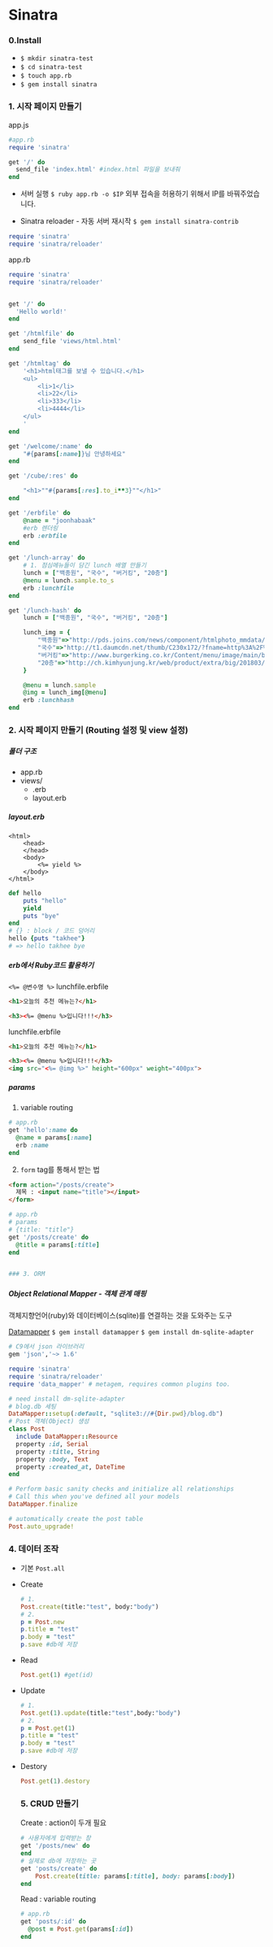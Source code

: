 # Sinatra
### 0.Install
- `$ mkdir sinatra-test`
- `$ cd sinatra-test`
- `$ touch app.rb`
- `$ gem install sinatra`

### 1. 시작 페이지 만들기
app.js
```Ruby
#app.rb
require 'sinatra'

get '/' do
  send_file 'index.html' #index.html 파일을 보내줘
end
```
- 서버 실행
`$ ruby app.rb -o $IP`
외부 접속을 허용하기 위해서 IP를 바꿔주었습니다.

- Sinatra reloader - 자동 서버 재시작
`$ gem install sinatra-contrib`

```Ruby
require 'sinatra'
require 'sinatra/reloader'
```

app.rb
```rb
require 'sinatra'
require 'sinatra/reloader'


get '/' do
  'Hello world!'
end

get '/htmlfile' do
    send_file 'views/html.html'
end

get '/htmltag' do
    '<h1>html태그를 보낼 수 있습니다.</h1>
    <ul>
        <li>1</li>
        <li>22</li>
        <li>333</li>
        <li>4444</li>
    </ul>
    '
end

get '/welcome/:name' do
    "#{params[:name]}님 안녕하세요"
end

get '/cube/:res' do

    "<h1>""#{params[:res].to_i**3}""</h1>"
end

get '/erbfile' do
    @name = "joonhabaak"
    #erb 렌더링
    erb :erbfile
end

get '/lunch-array' do
    # 1. 점심메뉴들이 담긴 lunch 배열 만들기
    lunch = ["백종원", "국수", "버거킹", "20층"]
    @menu = lunch.sample.to_s
    erb :lunchfile
end

get '/lunch-hash' do
    lunch = ["백종원", "국수", "버거킹", "20층"]

    lunch_img = {
        "백종원"=>"http://pds.joins.com/news/component/htmlphoto_mmdata/201601/27/htm_201601279134262048.jpg",
        "국수"=>"http://t1.daumcdn.net/thumb/C230x172/?fname=http%3A%2F%2Fm1.daumcdn.net%2Fcfile62%2Fattach%2F21736C4F557E01781CB907",
        "버거킹"=>"http://www.burgerking.co.kr/Content/menu/image/main/burger_bulgogiwhopper.jpg",
        "20층"=>"http://ch.kimhyunjung.kr/web/product/extra/big/201803/493_shop1_549456.jpg"
    }

    @menu = lunch.sample
    @img = lunch_img[@menu]
    erb :lunchhash
end

```
### 2. 시작 페이지 만들기 (Routing 설정 및 view 설정)
##### 폴더 구조

* app.rb
* views/
  * .erb
  * layout.erb

##### layout.erb

```erb
<html>
    <head>
    </head>
    <body>
        <%= yield %>
    </body>
</html>
```

```ruby
def hello
    puts "hello"
    yield
    puts "bye"
end
# {} : block / 코드 덩어리
hello {puts "takhee"}
# => hello takhee bye
```
##### erb에서 Ruby코드 활용하기
`<%= @변수명 %>`
lunchfile.erbfile
```html
<h1>오늘의 추천 메뉴는?</h1>

<h3><%= @menu %>입니다!!!</h3>
```

lunchfile.erbfile
```html
<h1>오늘의 추천 메뉴는?</h1>

<h3><%= @menu %>입니다!!!</h3>
<img src="<%= @img %>" height="600px" weight="400px">
```

##### params

1. variable routing
```Ruby
# app.rb
get 'hello':name do
  @name = params[:name]
  erb :name
end
```
2. `form` tag를 통해서 받는 법
```html
<form action="/posts/create">
  제목 : <input name="title"></input>
</form>
```
```Ruby
# app.rb
# params
# {title: "title"}
get '/posts/create' do
  @title = params[:title]
end


### 3. ORM

```
##### Object Relational Mapper - 객체 관계 매핑
객체지향언어(ruby)와 데이터베이스(sqlite)를 연결하는 것을 도와주는 도구

[Datamapper]('http://recipes.sinatrarb.com/p/models/data_mapper')
`$ gem install datamapper`
`$ gem install dm-sqlite-adapter`

```Ruby
# C9에서 json 라이브러리
gem 'json','~> 1.6'

require 'sinatra'
require 'sinatra/reloader'
require 'data_mapper' # metagem, requires common plugins too.

# need install dm-sqlite-adapter
# blog.db 세팅
DataMapper::setup(:default, "sqlite3://#{Dir.pwd}/blog.db")
# Post 객체(Object) 생성
class Post
  include DataMapper::Resource
  property :id, Serial
  property :title, String
  property :body, Text
  property :created_at, DateTime
end

# Perform basic sanity checks and initialize all relationships
# Call this when you've defined all your models
DataMapper.finalize

# automatically create the post table
Post.auto_upgrade!

```

### 4. 데이터 조작
- 기본
`Post.all`
- Create
  ```Ruby
  # 1.
  Post.create(title:"test", body:"body")
  # 2.
  p = Post.new
  p.title = "test"
  p.body = "test"
  p.save #db에 저장
  ```
- Read
  ```Ruby
  Post.get(1) #get(id)
  ```
- Update
  ```Ruby
  # 1.
  Post.get(1).update(title:"test",body:"body")
  # 2.
  p = Post.get(1)
  p.title = "test"
  p.body = "test"
  p.save #db에 저장
  ```
- Destory
  ```Ruby
  Post.get(1).destory
  ```

  ### 5. CRUD 만들기

  Create : action이 두개 필요

  ```ruby
  # 사용자에게 입력받는 창
  get '/posts/new' do
  end
  # 실제로 db에 저장하는 곳
  get 'posts/create' do
      Post.create(title: params[:title], body: params[:body])
  end
  ```

  Read : variable routing

  ```ruby
  # app.rb
  get 'posts/:id' do
  	@post = Post.get(params[:id])
  end
  ```
